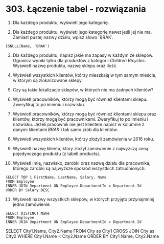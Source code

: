 # 303. Łączenie tabel - rozwiązania

1. Dla każdego produktu, wyświetl jego kategorię.

2. Dla każdego produktu, wyświetl jego kategorię nawet jeśli jej nie ma. Zamiast pustej nazwy działu, wpisz słowo 'BRAK'.

```
ISNULL(Name, 'BRAK')
```

3. Dla każdego produktu, napisz jakie ma zapasy w każdym ze sklepów. Ogranicz wyniki tylko dla produktów z kategorii _Children Bicycles_. Wyświetl nazwę produktu, nazwę sklepu oraz ilość.

4. Wyświetl wszystkich klientów, którzy mieszkają w tym samym mieście, w którym są zlokalizowane sklepy.

5. Czy są takie lokalizacje sklepów, w których nie ma żadnych klientów?

6. Wyświetl pracowników, którzy mogą być również klientami sklepu. Zweryfikuj to po imieniu i nazwisku.

7. Wyświetl pracowników, którzy mogą być również klientami sklepu oraz klientów, którzy mogą być pracownikami. Zweryfikuj to po imieniu i nazwisku. Jeżeli pracownik nie jest klientem napisz w kolumnie z danymi klientami _BRAK_ i tak samo zrób dla klientów.

8. Wyświetl wszystkich klientów, którzy złożyli zamówienia w 2016 roku.

9. Wyświetl nazwę klienta, który złożył zamówienie z najwyższą ceną pojedynczego produktu (z tabeli products).

10. Wyświetl imię, nazwisko, zarobki oraz nazwę działu dla pracownika, którego zarobki są najwyższe spośród wszystkich zatrudnionych.

```
SELECT TOP 1 FirstName, LastName, Salary, Name
FROM Employee
INNER JOIN Department ON Employee.DepartmentId = Department.Id
ORDER BY Salary DESC
```

11. Wyświetl nazwy wszystkich sklepów, w których przyjęto przynajmniej jedno zamówienie.

```
SELECT DISTINCT Name
FROM Employee
INNER JOIN Department ON Employee.DepartmentId = Department.Id
```

SELECT City1.Name, City2.Name
FROM City as City1
CROSS JOIN City as City2
WHERE City1.Name < City2.Name
ORDER BY City1.Name, City2.Name
